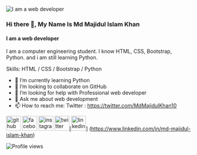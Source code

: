 ![I am a web developer](https://pbs.twimg.com/profile_banners/1566711047264018433/1662373417/600x200)

### Hi there 👋, My Name Is Md Majidul Islam Khan
#### I am a web developer


I am a computer engineering student. I know HTML, CSS, Bootstrap,  Python. and i am still learning Python.

Skills: HTML / CSS / Bootstrap / Python

- 🌱 I’m currently learning Python 
- 👯 I’m looking to collaborate on GitHub 
- 🤔 I’m looking for help with Professional web developer 
- 💬 Ask me about web development 
- 📫 How to reach me: Twitter : https://twitter.com/MdMajidulKhan10  


[<img src='https://cdn.jsdelivr.net/npm/simple-icons@3.0.1/icons/github.svg' alt='github' height='40'>](https://github.com/majidulkhan)  [<img src='https://cdn.jsdelivr.net/npm/simple-icons@3.0.1/icons/facebook.svg' alt='facebook' height='40'>](https://www.facebook.com/https://www.facebook.com/mdmajidul.khan.564)  [<img src='https://cdn.jsdelivr.net/npm/simple-icons@3.0.1/icons/instagram.svg' alt='instagram' height='40'>](https://www.instagram.com/https://www.instagram.com/mdmajidulislamkhan//)  [<img src='https://cdn.jsdelivr.net/npm/simple-icons@3.0.1/icons/twitter.svg' alt='twitter' height='40'>](https://twitter.com/https://twitter.com/MdMajidulKhan10)[<img src='https://cdn.jsdelivr.net/npm/simple-icons@3.0.1/icons/linkedin.svg' alt='linkedin' height='40'>] (https://www.linkedin.com/in/md-majidul-islam-khan)

![Profile views](https://gpvc.arturio.dev/majidulkhan)  
